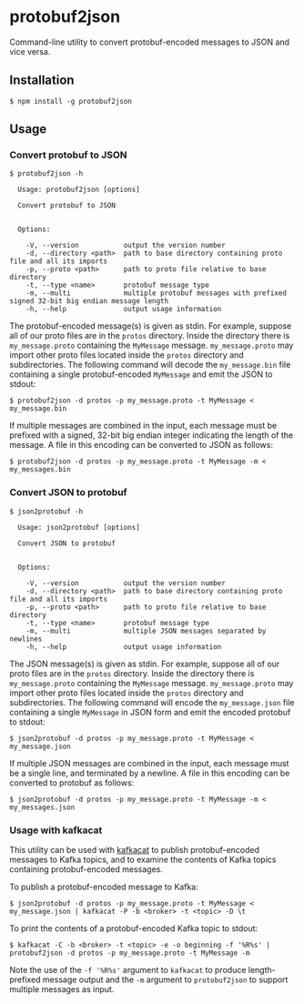 # protobuf2json

Command-line utility to convert protobuf-encoded messages to JSON and vice versa.

## Installation

```
$ npm install -g protobuf2json
```

## Usage

### Convert protobuf to JSON

```
$ protobuf2json -h

  Usage: protobuf2json [options]

  Convert protobuf to JSON


  Options:

    -V, --version           output the version number
    -d, --directory <path>  path to base directory containing proto file and all its imports
    -p, --proto <path>      path to proto file relative to base directory
    -t, --type <name>       protobuf message type
    -m, --multi             multiple protobuf messages with prefixed signed 32-bit big endian message length
    -h, --help              output usage information
```

The protobuf-encoded message(s) is given as stdin. For example, suppose all of our proto files are in
the `protos` directory. Inside the directory there is `my_message.proto` containing the `MyMessage` message.
`my_message.proto` may import other proto files located inside the `protos` directory and subdirectories.
The following command will decode the `my_message.bin` file containing a single protobuf-encoded `MyMessage`
and emit the JSON to stdout:

```
$ protobuf2json -d protos -p my_message.proto -t MyMessage < my_message.bin
```

If multiple messages are combined in the input, each message must be prefixed with a signed, 32-bit
big endian integer indicating the length of the message. A file in this encoding can be converted to
JSON as follows:

```
$ protobuf2json -d protos -p my_message.proto -t MyMessage -m < my_messages.bin
```

### Convert JSON to protobuf

```
$ json2protobuf -h

  Usage: json2protobuf [options]

  Convert JSON to protobuf


  Options:

    -V, --version           output the version number
    -d, --directory <path>  path to base directory containing proto file and all its imports
    -p, --proto <path>      path to proto file relative to base directory
    -t, --type <name>       protobuf message type
    -m, --multi             multiple JSON messages separated by newlines
    -h, --help              output usage information
```

The JSON message(s) is given as stdin. For example, suppose all of our proto files are in
the `protos` directory. Inside the directory there is `my_message.proto` containing the `MyMessage` message.
`my_message.proto` may import other proto files located inside the `protos` directory and subdirectories.
The following command will encode the `my_message.json` file containing a single `MyMessage` in JSON form
and emit the encoded protobuf to stdout:

```
$ json2protobuf -d protos -p my_message.proto -t MyMessage < my_message.json
```

If multiple JSON messages are combined in the input, each message must be a single line, and terminated
by a newline. A file in this encoding can be converted to protobuf as follows:

```
$ json2protobuf -d protos -p my_message.proto -t MyMessage -m < my_messages.json
```

### Usage with kafkacat

This utility can be used with [kafkacat](https://github.com/edenhill/kafkacat) to publish protobuf-encoded
messages to Kafka topics, and to examine the contents of Kafka topics containing protobuf-encoded messages.

To publish a protobuf-encoded message to Kafka:

```
$ json2protobuf -d protos -p my_message.proto -t MyMessage < my_message.json | kafkacat -P -b <broker> -t <topic> -D \t
```

To print the contents of a protobuf-encoded Kafka topic to stdout:

```
$ kafkacat -C -b <broker> -t <topic> -e -o beginning -f '%R%s' | protobuf2json -d protos -p my_message.proto -t MyMessage -m
```

Note the use of the `-f '%R%s'` argument to `kafkacat` to produce length-prefixed message output and
the `-m` argument to `protobuf2json` to support multiple messages as input.
